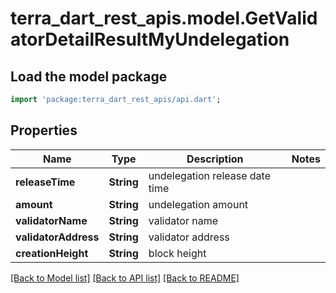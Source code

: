 # terra_dart_rest_apis.model.GetValidatorDetailResultMyUndelegation

## Load the model package
```dart
import 'package:terra_dart_rest_apis/api.dart';
```

## Properties
Name | Type | Description | Notes
------------ | ------------- | ------------- | -------------
**releaseTime** | **String** | undelegation release date time | 
**amount** | **String** | undelegation amount | 
**validatorName** | **String** | validator name | 
**validatorAddress** | **String** | validator address | 
**creationHeight** | **String** | block height | 

[[Back to Model list]](../README.md#documentation-for-models) [[Back to API list]](../README.md#documentation-for-api-endpoints) [[Back to README]](../README.md)


